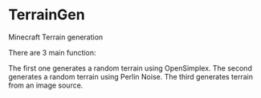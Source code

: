 # TerrainGen
Minecraft Terrain generation


There are 3 main function:

The first one generates a random terrain using OpenSimplex.
The second generates a random terrain using Perlin Noise.
The third generates terrain from an image source. 
